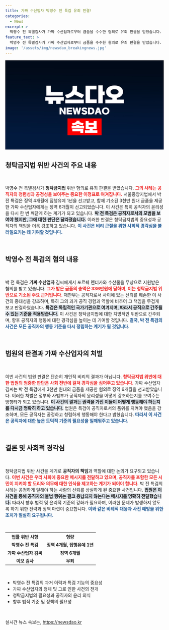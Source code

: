 ```yaml
---
title: 가짜 수산업자 박영수 전 특검 유죄 판결!
categories:
  - News
excerpt: >
  박영수 전 특별검사가 가짜 수산업자로부터 금품을 수수한 혐의로 유죄 판결을 받았습니다. 청탁금지법 위반으로 징역 4개월에 집행유예 1년, 재판부는 공직자로서 모범이 되어야 했다고 지적했습니다. 이 사건의 전말이 궁금하다면 클릭하세요!
feature_text: >
  박영수 전 특별검사가 가짜 수산업자로부터 금품을 수수한 혐의로 유죄 판결을 받았습니다. 청탁금지법 위반으로 징역 4개월에 집행유예 1년, 재판부는 공직자로서 모범이 되어야 했다고 지적했습니다. 이 사건의 전말이 궁금하다면 클릭하세요!
image: '/assets/img/newsdao_breakingnews.jpg'
---
```


<p><img src="/assets/img/newsdao_breakingnews.jpg" alt="cryptoinkorea 속보" /></p>

<h2 data-ke-size="size26">청탁금지법 위반 사건의 주요 내용</h2>

<p data-ke-size="size16">&nbsp;</p>

<p>박영수 전 특별검사가 <strong>청탁금지법</strong> 위반 혐의로 유죄 판결을 받았습니다. <b><span style="color: #ee2323;">그의 사례는 공직자의 청렴성과 공정성을 보여주는 중요한 이정표로 여겨집니다.</span></b> 서울중앙지법에서 박 전 특검은 징역 4개월에 집행유예 1년을 선고받고, 함께 기소된 3천만 원대 금품을 제공한 가짜 수산업자에게는 징역 6개월이 선고되었습니다. 이 사건은 특히 공직자의 윤리성을 다시 한 번 깨닫게 하는 계기가 되고 있습니다. <b><span style="background-color: #21538527;">박 전 특검은 공직자로서의 모범을 보여야 했지만, 그에 대한 판단은 달라졌습니다.</span></b> 이러한 판결은 청탁금지법의 중요성과 공직자의 책임을 더욱 강조하고 있습니다. <b><span style="color: #1a5490;">이 사건은 비리 근절을 위한 사회적 경각심을 불러일으키는 데 기여할 것입니다.</span></b></p>

<p data-ke-size="size16">&nbsp;</p>

<h2 data-ke-size="size26">박영수 전 특검의 혐의 내용</h2>

<p data-ke-size="size16">&nbsp;</p>

<p>박 전 특검은 <strong>가짜 수산업자</strong> 김씨에게서 포르쉐 렌터카와 수산물을 무상으로 지원받은 혐의를 받고 있습니다. <b><span style="color: #ee2323;">그가 받은 금품의 총액은 336만원에 달하며, 이는 청탁금지법 위반으로 기소된 주요 근거입니다.</span></b> 재판부는 공직자로서 사이에 있는 신뢰를 훼손한 이 사건의 중대성을 강조하며, 특히 그의 과거 공직 경험과 역할에 비추어 그 책임을 무겁게 보고 판결하였습니다. <b><span style="background-color: #21538527;">특검은 독립적인 국가기관으로 여겨지며, 따라서 공직으로 간주될 수 있는 기준을 적용받습니다.</span></b> 이 사건은 청탁금지법에 대한 치명적인 위반으로 간주되며, 향후 공직자의 행동에 대한 경각심을 높이는 데 기여할 것입니다. <b><span style="color: #1a5490;">결국, 박 전 특검의 사건은 모든 공직자의 행동 기준을 다시 정립하는 계기가 될 것입니다.</span></b></p>

<p data-ke-size="size16">&nbsp;</p>

<h2 data-ke-size="size26">법원의 판결과 가짜 수산업자의 처벌</h2>

<p data-ke-size="size16">&nbsp;</p>

<p>이번 사건의 법원 판결은 단순히 개인적 비리의 결과가 아닙니다. <b><span style="color: #ee2323;">청탁금지법 위반에 대한 법원의 엄중한 판단은 사회 전반에 걸쳐 경각심을 심어주고 있습니다.</span></b> 가짜 수산업자 김씨는 박 전 특검에게 3천만 원대의 금품을 제공한 혐의로 징역 6개월을 선고받았습니다. 이러한 처벌은 정부와 사법부가 공직자의 윤리성을 어떻게 강조하는지를 보여주는 방향타가 되고 있습니다. <b><span style="background-color: #21538527;">이 사건의 결과는 권력을 가진 이들이 어떻게 행동해야 하는지를 다시금 명확히 하고 있습니다.</span></b> 법원은 특검이 공직자로서의 품위를 지켜야 했음을 강조하며, 모든 공직자는 공정하고 청렴하게 행동해야 한다고 밝혔습니다. <b><span style="color: #1a5490;">따라서 이 사건은 공직자에 대한 높은 도덕적 기준의 필요성을 일깨워주고 있습니다.</span></b></p>

<p data-ke-size="size16">&nbsp;</p>

<h2 data-ke-size="size26">결론 및 사회적 경각심</h2>

<p data-ke-size="size16">&nbsp;</p>

<p>청탁금지법 위반 사건을 계기로 <strong>공직자의 책임</strong>과 역할에 대한 논의가 요구되고 있습니다. <b><span style="color: #ee2323;">이번 사건은 우리 사회에 중요한 메시지를 전달하고 있으며, 공직자를 포함한 모든 시민이 지켜야 할 도리와 의무에 대한 인식을 제고하는 계기가 되어야 합니다.</span></b> 박 전 특검의 사례는 공정하게 일해야 하는 사람의 신뢰를 상실하게 된 중요한 사건입니다. <b><span style="background-color: #21538527;">법원은 이 사건을 통해 공직자의 불법 행위는 결코 용납되지 않는다는 메시지를 명확히 전달했습니다.</span></b> 따라서 향후 법적 및 윤리적 기준의 강화가 필요하며, 이러한 문제가 발생하지 않도록 하기 위한 전략과 정책 마련이 중요합니다. <b><span style="color: #1a5490;">이와 같은 비례적 대응과 사전 예방을 위한 조치가 절실히 요구됩니다.</span></b></p>

<p data-ke-size="size16">&nbsp;</p>

<table style="width: 100%; border-collapse: collapse;">
    <tr>
        <th style="text-align: center;"><b>법률 위반 사항</b></th>
        <th style="text-align: center;"><b>형량</b></th>
    </tr>
    <tr>
        <td style="text-align: center; height: 17px;"><b>박영수 전 특검</b></td>
        <td style="text-align: center; height: 17px;"><b>징역 4개월, 집행유예 1년</b></td>
    </tr>
    <tr>
        <td style="text-align: center; height: 17px;"><b>가짜 수산업자 김씨</b></td>
        <td style="text-align: center; height: 17px;"><b>징역 6개월</b></td>
    </tr>
    <tr>
        <td style="text-align: center; height: 17px;"><b>이모 검사</b></td>
        <td style="text-align: center; height: 17px;"><b>무죄</b></td>
    </tr>
</table>

<p data-ke-size="size16">&nbsp;</p>

<ul>
    <li>박영수 전 특검의 과거 이력과 특검 기능의 중요성</li>
    <li>가짜 수산업자의 정체 및 그로 인한 사건의 전개</li>
    <li>청탁금지법의 필요성과 공직자의 윤리 의식</li>
    <li>향후 법적 기준 및 정책의 필요성</li>
</ul>

<p data-ke-size="size16">&nbsp;</p>
실시간 뉴스 속보는, <a href="https://newsdao.kr" rel="dofollow">https://newsdao.kr</a>


